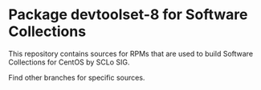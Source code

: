 # Package devtoolset-8 for Software Collections

This repository contains sources for RPMs that are used
to build Software Collections for CentOS by SCLo SIG.

Find other branches for specific sources.

